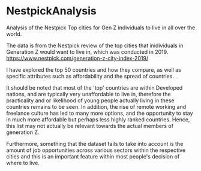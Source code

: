 # NestpickAnalysis
Analysis of the Nestpick Top cities for Gen Z individuals to live in all over the world.

The data is from the Nestpick review of the top cities that inidividuals in Generation Z would want to live in, which was conducted in 2019. https://www.nestpick.com/generation-z-city-index-2019/

I have explored the top 50 countries and how they compare, as well as specific attributes such as affordability and the spread of countries. 

It should be noted that most of the 'top' countries are within Developed nations, and are typically very unaffordable to live in, therefore the practicality and or likelihood of young people actually living in these countries remains to be seen. In addition, the rise of remote working and freelance culture has led to many more options, and the opportunity to stay in much more affordable but perhaps less highly ranked countries. Hence, this list may not actually be relevant towards the actual members of generation Z.

Furthermore, something that the dataset fails to take into account is the amount of job opportunities across various sectors within the respective cities and this is an important feature within most people's decision of where to live.
